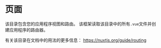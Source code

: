 # 页面

该目录包含您的应用程序视图和路由。
该框架读取该目录中的所有`.vue`文件并创建应用程序的路由器。

有关该目录在文档中的用法的更多信息：
https://nuxtjs.org/guide/routing
